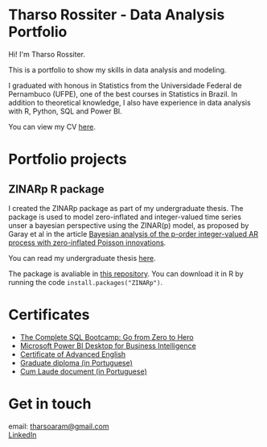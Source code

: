 # Tharso Rossiter - Data Analysis Portfolio

Hi! I'm Tharso Rossiter.

This is a portfolio to show my skills in data analysis and modeling.

I graduated with honous in Statistics from the  Universidade Federal de Pernambuco (UFPE), one of the best courses in Statistics in Brazil. In addition to theoretical knowledge, I also have experience in data analysis with R, Python, SQL and Power BI.

You can view my CV [here](./CAETharsoRossiter.pdf).

# Portfolio projects

## ZINARp R package

I created the ZINARp package as part of my undergraduate thesis. The package is used to model zero-inflated and integer-valued time series unser a bayesian perspective using the ZINAR(p) model, as proposed by Garay et al in the article [Bayesian analysis of the p-order integer-valued AR process with zero-inflated Poisson innovations](https://www.tandfonline.com/doi/abs/10.1080/00949655.2020.1754819).

You can read my undergraduate thesis [here](./TCCTharsoRossiter.pdf).

The package is avaliable in [this repository](https://github.com/tharso03/ZINARp). You can download it in R by running the code `install.packages("ZINARp")`.

# Certificates

* [The Complete SQL Bootcamp: Go from Zero to Hero](ude.my/UC-902e8147-e35b-420c-b5db-26bf03014cb5)
* [Microsoft Power BI Desktop for Business Intelligence](ude.my/UC-52945b6e-4c51-4465-8daa-760a6c677660)
* [Certificate of Advanced English](./CAETharsoRossiter.pdf)
* [Graduate diploma (in Portuguese)](./diplomaTharsoRossiter.pdf)
* [Cum Laude document (in Portuguese)](./laureaTharsoRossiter.pdf)

# Get in touch

email: tharsoaram@gmail.com \
[LinkedIn](https://www.linkedin.com/in/tharso-rossiter-a03948197/)
